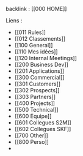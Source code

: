 backlink : [[000 HOME]]

Liens :
- [[011 Rules]]
- [[012 Classements]]
- [[100 General]]
- [[110 Mes idées]]
- [[120 Internal Meetings]]
- [[200 Business Dev]]
- [[201 Applications]]
- [[300 Commercial]]
- [[301 Customers]]
- [[302 Prospects]]
- [[303 Partners]]
- [[400 Projects]]
- [[500 Technical]]
- [[600 Equipe]]
- [[601 Collegues S2M]]
- [[602 Collegues SKF]]
- [[700 Other]]
- [[800 Perso]]
- 